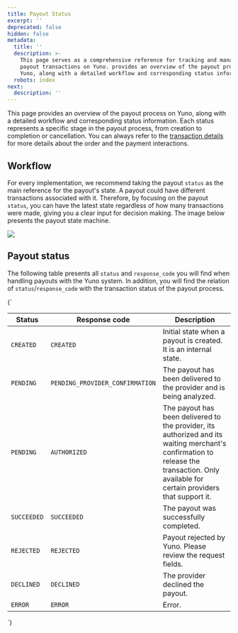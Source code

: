 ```yaml
---
title: Payout Status
excerpt: ''
deprecated: false
hidden: false
metadata:
  title: ''
  description: >-
    This page serves as a comprehensive reference for tracking and managing
    payout transactions on Yuno. provides an overview of the payout process on
    Yuno, along with a detailed workflow and corresponding status information.
  robots: index
next:
  description: ''
---
```

This page provides an overview of the payout process on Yuno, along with a detailed workflow and corresponding status information. Each status represents a specific stage in the payout process, from creation to completion or cancellation. You can always refer to the [transaction details](ref:transaction) for more details about the order and the payment interactions.

## Workflow

For every implementation, we recommend taking the payout `status` as the main reference for the payout's state. A payout could have different transactions associated with it. Therefore, by focusing on the payout `status`, you can have the latest state regardless of how many transactions were made, giving you a clear input for decision making. The image below presents the payout state machine. 

<Image align="center" src="https://files.readme.io/e2159af-Driagram-yuno.png" />

## Payout status

The following table presents all `status` and `response_code` you will find when handling payouts with the Yuno system. In addition, you will find the relation of `status`/`response_code` with the transaction status of the payout process.

<HTMLBlock>{`
<table>
  <thead>
    <tr>
      <th>Status</th>
      <th>Response code</th>
      <th>Description</th>
    </tr>
  </thead>
  <tbody>
    <tr>
      <td><code>CREATED</code></td>
      <td><code>CREATED</code></td>
      <td>Initial state when a payout is created. It is an internal state.</td>
    </tr>
    <tr>
      <td><code>PENDING</code></td>
      <td><code>PENDING_PROVIDER_CONFIRMATION</code></td>
      <td>The payout has been delivered to the provider and is being analyzed.</td>
    </tr>
    <tr>
      <td><code>PENDING</code></td>
      <td><code>AUTHORIZED</code></td>
      <td>The payout has been delivered to the provider, its authorized and its waiting merchant's confirmation to release the transaction. Only available for certain providers that support it.</td>
    </tr>
    <tr>
      <td><code>SUCCEEDED</code></td>
      <td><code>SUCCEEDED</code></td>
      <td>The payout was successfully completed.</td>
    </tr>
    <tr>
      <td><code>REJECTED</code></td>
      <td><code>REJECTED</code></td>
      <td>Payout rejected by Yuno. Please review the request fields.</td>
    </tr>
    <tr>
      <td><code>DECLINED</code></td>
      <td><code>DECLINED</code></td>
      <td>The provider declined the payout.</td>
    </tr>
    <tr>
      <td><code>ERROR</code></td>
      <td><code>ERROR</code></td>
      <td>Error.</td>
    </tr>
  </tbody>
</table>
`}</HTMLBlock>
